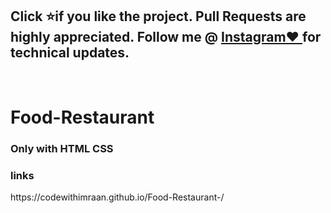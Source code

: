 
<h2>Click ⭐if you like the project. Pull Requests are highly appreciated. Follow me @  <a href="http://www.instagram.com/codewithimraan">Instagram❤️ </a> for technical updates. </h2><br>
<h1>Food-Restaurant</h1>
 <h3>Only with HTML CSS </h3>
<h3 >links</h3>
https://codewithimraan.github.io/Food-Restaurant-/
